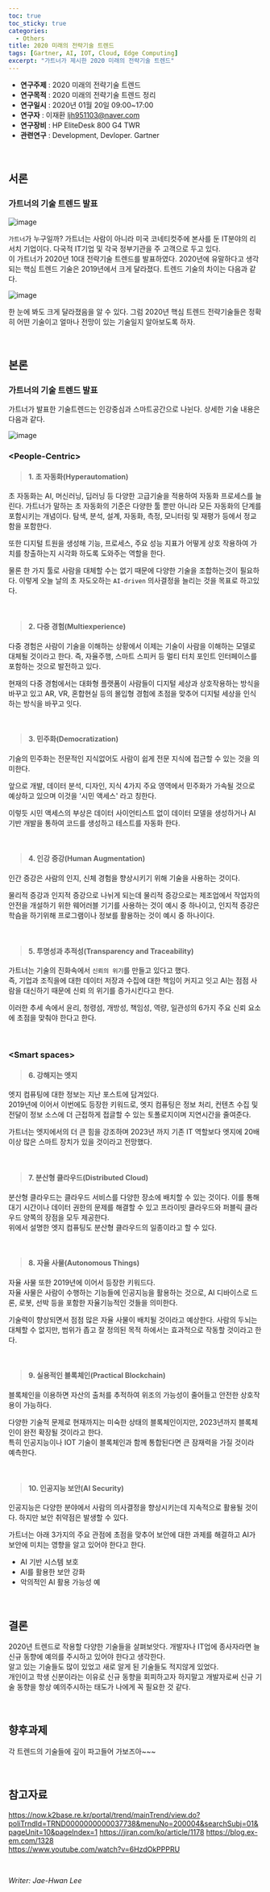 ```yaml
---
toc: true
toc_sticky: true
categories:
  - Others
title: 2020 미래의 전략기술 트렌드
tags: [Gartner, AI, IOT, Cloud, Edge Computing]
excerpt: "가트너가 제시한 2020 미래의 전략기술 트렌드"
---
```


* **연구주제** : 2020 미래의 전략기술 트렌드
* **연구목적** : 2020 미래의 전략기술 트렌드 정리
* **연구일시** : 2020년 01월 20일 09:00~17:00
* **연구자** : 이재환 <ljh951103@naver.com>
* **연구장비** : HP EliteDesk 800 G4 TWR
* **관련연구** : Development, Devloper. Gartner

<br/>

## 서론

### **가트너의 기술 트렌드 발표**

![image](https://user-images.githubusercontent.com/57826388/72433607-06d2cd80-37dd-11ea-9117-733f22baedf8.png)

`가트너`가 누구일까? 가트너는 사람이 아니라 미국 코네티컷주에 본사를 둔 IT분야의 리서치 기업이다. 다국적 IT기업 및 각국 정부기관을 주 고객으로 두고 있다.   
이 가트너가 2020년 10대 전략기술 트렌드를 발표하였다. 2020년에 유말하다고 생각되는 핵심 트렌드 기술은 2019년에서 크게 달라졌다. 트렌드 기술의 차이는 다음과 같다.

![image](https://user-images.githubusercontent.com/57826388/72431173-85c50780-37d7-11ea-82bd-5c22eed93555.png)

한 눈에 봐도 크게 달라졌음을 알 수 있다. 그럼 2020년 핵심 트렌드 전략기술들은 정확히 어떤 기술이고 얼마나 전망이 있는 기술일지 알아보도록 하자.

<br/>

## 본론

### **가트너의 기술 트렌드 발표**

가트너가 발표한 기술트렌드는 인강중심과 스마트공간으로 나뉜다. 상세한 기술 내용은 다음과 같다.

![image](https://user-images.githubusercontent.com/57826388/72431334-ec4a2580-37d7-11ea-8963-40f0ea78f8cc.png)

### **\<People-Centric\>**

> #### 1. 초 자동화(Hyperautomation)

초 자동화는 AI, 머신러닝, 딥러닝 등 다양한 고급기술을 적용하여 자동화 프로세스를 늘린다. 가트너가 말하는 초 자동화의 기준은 다양한 툴 뿐만 아니라 모든 자동화의 단계를 포함시키는 개념이다. 탐색, 분석, 설계, 자동화, 측정, 모니터링 및 재평가 등에서 정교함을 포함한다.

또한 디지털 트원을 생성해 기능, 프로세스, 주요 성능 지표가 어떻게 상호 작용하여 가치를 창출하는지 시각화 하도록 도와주는 역할을 한다.

물론 한 가지 툴로 사람을 대체할 수는 없기 때문에 다양한 기술을 조합하는것이 필요하다. 이렇게 오늘 날의 초 자도오하는 `AI-driven` 의사결정을 늘리는 것을 목표로 하고있다.

<br/>

> #### 2. 다중 경험(Multiexperience)

다중 경험은 사람이 기술을 이해하는 상황에서 이제는 기술이 사람을 이해하는 모델로 대체될 것이라고 한다. 즉, 자율주행, 스마트 스피커 등 멀티 터치 포인트 인터페이스를 포함하는 것으로 발전하고 있다.

현재의 다중 경험에서는 대화형 플랫폼이 사람들이 디지털 세상과 상호작용하는 방식을 바꾸고 있고 AR, VR, 혼합현실 등의 몰입형 경험에 초점을 맞추어 디지털 세상을 인식하는 방식을 바꾸고 잇다.

<br/>

> #### 3. 민주화(Democratization)

기술의 민주화는 전문적인 지식없어도 사람이 쉽게 전문 지식에 접근할 수 있는 것을 의미한다.

앞으로 개발, 데이터 분석, 디자인, 지식 4가지 주요 영역에서 민주화가 가속될 것으로 예상하고 있으며 이것을 '시민 액세스' 라고 칭한다.

이렇듯 시민 액세스의 부상은 데이터 사이언티스트 없이 데이터 모델을 생성하거나 AI 기반 개발을 통하여 코드를 생성하고 테스트를 자동화 한다.

<br/>

> #### 4. 인강 증강(Human Augmentation)

인간 증강은 사람의 인지, 신체 경험을 향상시키기 위해 기술을 사용하는 것이다. 

물리적 증강과 인지적 증강으로 나뉘게 되는데 물리적 증강으로는 제조업에서 작업자의 안전을 개설하기 위한 웨어러블 기기를 사용하는 것이 예시 중 하나이고, 인지적 증강은 학슴을 하기위해 프로그램이나 정보를 활용하는 것이 예시 중 하나이다.

<br/>

> #### 5. 투명성과 추적성(Transparency and Traceability)

가트너는 기술의 진화속에서 `신뢰의 위기`를 만들고 있다고 했다.  
즉, 기업과 조직을에 대한 데이터 저장과 수집에 대한 책임이 커지고 잇고 AI는 점점 사람을 대신하기 때문에 신뢰 의 위기를 증가시킨다고 한다.

이러한 추세 속에서 윤리, 청령섬, 개방성, 책임성, 역량, 일관성의 6가지 주요 신뢰 요소에 초점을 맞춰야 한다고 한다.

<br/>


### **\<Smart spaces\>**

> #### 6. 강해지는 엣지

엣지 컴퓨팅에 대한 정보는 지난 포스트에 담겨있다.  
2019년에 이어서 이번에도 등장한 키워드로, 엣지 컴퓨팅은 정보 처리, 컨텐츠 수집 및 전달이 정보 소스에 더 근접하게 접글할 수 있는 토폴로지이며 지연시간을 줄여준다.

가트너는 엣지에서의 더 큰 힘을 강조하며 2023년 까지 기존 IT 역할보다 엣지에 20배 이상 많은 스마트 장치가 있을 것이라고 전망했다.

<br/>

> #### 7. 분산형 클라우드(Distributed Cloud)

분산형 클라우드는 클라우드 서비스를 다양한 장소에 배치할 수 있는 것이다. 이를 통해 대기 시간이나 데이터 권한의 문제를 해결할 수 있고 프라이빗 클라우드와 퍼블릭 클라우드 양쪽의 장점을 모두 제공한다.  
위에서 설명한 엣지 컴퓨팅도 분산형 클라우드의 일종이라고 할 수 있다.

<br/>

> #### 8. 자율 사물(Autonomous Things)

자율 사물 또한 2019년에 이어서 등장한 키워드다.  
자율 사물은 사람이 수행하는 기능들에 인공지능을 활용하는 것으로, AI 디바이스로 드론, 로봇, 선박 등을 포함한 자율기능적인 것들을 의미한다.

기술력이 향상되면서 점점 많은 자율 사물이 배치될 것이라고 예상한다. 사람의 두뇌는 대체할 수 없지만, 범위가 좁고 잘 정의된 목적 하에서는 효과적으로 작동할 것이라고 한다.

<br/>

> #### 9. 실용적인 블록체인(Practical Blockchain)

블록체인을 이용하면 자산의 출처를 추적하여 위조의 가능성이 줄어들고 안전한 상호작용이 가능하다.

다양한 기술적 문제로 현재까지는 미숙한 상태의 블록체인이지만, 2023년까지 블록체인이 완전 확장될 것이라고 한다.  
특히 인공지능이나 IOT 기술이 블록체인과 함께 통합된다면 큰 잠재력을 가질 것이라 예측한다.

<br/>

> #### 10. 인공지능 보안(AI Security)

인공지능은 다양한 분야에서 사람의 의사결정을 향상시키는데 지속적으로 활용될 것이다. 하지만 보안 취약점은 발생할 수 있다.  

가트너는 아래 3가지의 주요 관점에 초점을 맞추어 보안에 대한 과제를 해결하고 AI가 보안에 미치는 영향을 알고 있어야 한다고 한다.

- AI 기반 시스템 보호
- AI를 활용한 보안 강화
- 악의적인 AI 활용 가능성 예

<br/>

## 결론

2020년 트렌드로 작용할 다양한 기술들을 살펴보앗다. 개발자나 IT업에 종사자라면 늘 신규 동향에 예의를 주시하고 있어야 한다고 생각한다.  
알고 있는 기술들도 많이 있었고 새로 알게 된 기술들도 적지않게 있었다.  
개인이고 학생 신분이라는 이유로 신규 동향을 회피하고자 하지말고 개발자로써 신규 기술 동향을 항상 예의주시하는 태도가 나에게 꼭 필요한 것 같다.  

<br/>

## 향후과제

각 트렌드의 기술들에 깊이 파고들어 가보즈아~~~

<br/>

## 참고자료

<https://now.k2base.re.kr/portal/trend/mainTrend/view.do?poliTrndId=TRND0000000000037738&menuNo=200004&searchSubj=01&pageUnit=10&pageIndex=1> 
<https://jiran.com/ko/article/1178> 
<https://blog.ex-em.com/1328>  
<https://www.youtube.com/watch?v=6HzdOkPPPRU>

<br/>

*Writer: Jae-Hwan Lee*



